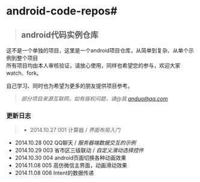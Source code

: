 # **android-code-repos**#


> ## android代码实例仓库 ##


这不是一个单独的项目，这里是一个android项目仓库，从简单到复杂、从单个示例到整个项目<br/>
所有项目均由本人审核验证，请放心使用，同样也希望您的参与，欢迎大家watch、fork。

自己学习、同时也为希望为更多的朋友提供项目参考。

> *部分项目来源互联网，如有版权问题，请@我 anduo@qq.com*

### 更新日志 ###
> 
>- 2014.10.27  001 计算器 / *界面布局入门*
- 2014.10.28  002 QQ聊天 / *服务器端数据交互的示例*
- 2014.10.29  003 省市区三级联动 / *自定义滑动选择控件*
- 2014.10.30  004 android页面切换各种动画效果
- 2014.11.08  005 高仿微信主界面，动画滑动效果
- 2014.11.08  006 Intent的数据传递
